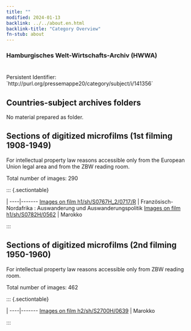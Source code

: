 ```yaml
---
title: ""
modified: 2024-01-13
backlink: ../../about.en.html
backlink-title: "Category Overview"
fn-stub: about
---
```


### Hamburgisches Welt-Wirtschafts-Archiv (HWWA)

# 

<div class="hint">Persistent Identifier: `http://purl.org/pressemappe20/category/subject/i/141356`</div>







## Countries-subject archives folders





No material prepared as folder.



<a id="filmsections" />

## Sections of digitized microfilms (1st filming 1908-1949)

<p>For intellectual property law reasons accessible only from the European Union legal area and from the ZBW reading room.</p>



<p>Total number of images: 290</p>




::: {.sectiontable}

 | 
----|-------
<a class="btn" href="https://pm20.zbw.eu/film/h1/sh/S0767H_2/0717/R" rel="nofollow">Images on film h1/sh/S0767H_2/0717/R</a> | Französisch-Nordafrika : Auswanderung und Auswanderungspolitik
<a class="btn" href="https://pm20.zbw.eu/film/h1/sh/S0782H/0562" rel="nofollow">Images on film h1/sh/S0782H/0562</a> | Marokko


:::




## Sections of digitized microfilms (2nd filming 1950-1960)

<p>For intellectual property law reasons accessible only from ZBW reading room.</p>



<p>Total number of images: 462</p>




::: {.sectiontable}

 | 
----|-------
<a class="btn" href="https://pm20.zbw.eu/film/h2/sh/S2700H/0639" rel="nofollow">Images on film h2/sh/S2700H/0639</a> | Marokko


:::
















